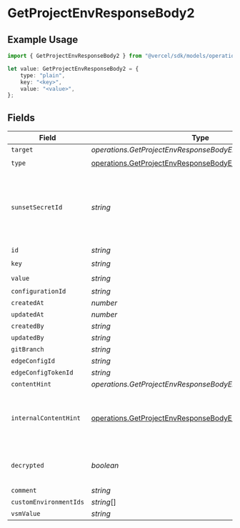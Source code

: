 # GetProjectEnvResponseBody2

## Example Usage

```typescript
import { GetProjectEnvResponseBody2 } from "@vercel/sdk/models/operations";

let value: GetProjectEnvResponseBody2 = {
    type: "plain",
    key: "<key>",
    value: "<value>",
};
```

## Fields

| Field                                                                                                                                      | Type                                                                                                                                       | Required                                                                                                                                   | Description                                                                                                                                |
| ------------------------------------------------------------------------------------------------------------------------------------------ | ------------------------------------------------------------------------------------------------------------------------------------------ | ------------------------------------------------------------------------------------------------------------------------------------------ | ------------------------------------------------------------------------------------------------------------------------------------------ |
| `target`                                                                                                                                   | *operations.GetProjectEnvResponseBodyEnvsTarget*                                                                                           | :heavy_minus_sign:                                                                                                                         | N/A                                                                                                                                        |
| `type`                                                                                                                                     | [operations.GetProjectEnvResponseBodyEnvsType](../../models/operations/getprojectenvresponsebodyenvstype.md)                               | :heavy_check_mark:                                                                                                                         | N/A                                                                                                                                        |
| `sunsetSecretId`                                                                                                                           | *string*                                                                                                                                   | :heavy_minus_sign:                                                                                                                         | This is used to identiy variables that have been migrated from type secret to sensitive.                                                   |
| `id`                                                                                                                                       | *string*                                                                                                                                   | :heavy_minus_sign:                                                                                                                         | N/A                                                                                                                                        |
| `key`                                                                                                                                      | *string*                                                                                                                                   | :heavy_check_mark:                                                                                                                         | N/A                                                                                                                                        |
| `value`                                                                                                                                    | *string*                                                                                                                                   | :heavy_check_mark:                                                                                                                         | N/A                                                                                                                                        |
| `configurationId`                                                                                                                          | *string*                                                                                                                                   | :heavy_minus_sign:                                                                                                                         | N/A                                                                                                                                        |
| `createdAt`                                                                                                                                | *number*                                                                                                                                   | :heavy_minus_sign:                                                                                                                         | N/A                                                                                                                                        |
| `updatedAt`                                                                                                                                | *number*                                                                                                                                   | :heavy_minus_sign:                                                                                                                         | N/A                                                                                                                                        |
| `createdBy`                                                                                                                                | *string*                                                                                                                                   | :heavy_minus_sign:                                                                                                                         | N/A                                                                                                                                        |
| `updatedBy`                                                                                                                                | *string*                                                                                                                                   | :heavy_minus_sign:                                                                                                                         | N/A                                                                                                                                        |
| `gitBranch`                                                                                                                                | *string*                                                                                                                                   | :heavy_minus_sign:                                                                                                                         | N/A                                                                                                                                        |
| `edgeConfigId`                                                                                                                             | *string*                                                                                                                                   | :heavy_minus_sign:                                                                                                                         | N/A                                                                                                                                        |
| `edgeConfigTokenId`                                                                                                                        | *string*                                                                                                                                   | :heavy_minus_sign:                                                                                                                         | N/A                                                                                                                                        |
| `contentHint`                                                                                                                              | *operations.GetProjectEnvResponseBodyEnvsContentHint*                                                                                      | :heavy_minus_sign:                                                                                                                         | N/A                                                                                                                                        |
| `internalContentHint`                                                                                                                      | [operations.GetProjectEnvResponseBodyEnvsInternalContentHint](../../models/operations/getprojectenvresponsebodyenvsinternalcontenthint.md) | :heavy_minus_sign:                                                                                                                         | Similar to `contentHints`, but should not be exposed to the user.                                                                          |
| `decrypted`                                                                                                                                | *boolean*                                                                                                                                  | :heavy_minus_sign:                                                                                                                         | Whether `value` and `vsmValue` are decrypted.                                                                                              |
| `comment`                                                                                                                                  | *string*                                                                                                                                   | :heavy_minus_sign:                                                                                                                         | N/A                                                                                                                                        |
| `customEnvironmentIds`                                                                                                                     | *string*[]                                                                                                                                 | :heavy_minus_sign:                                                                                                                         | N/A                                                                                                                                        |
| `vsmValue`                                                                                                                                 | *string*                                                                                                                                   | :heavy_minus_sign:                                                                                                                         | N/A                                                                                                                                        |